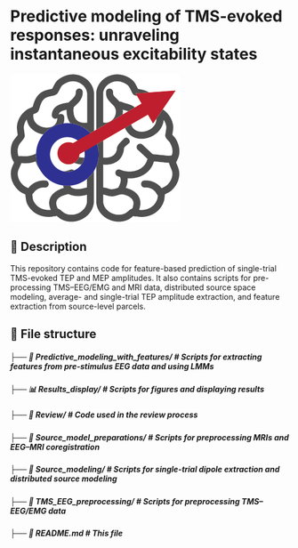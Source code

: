 # Predictive modeling of TMS-evoked responses: unraveling instantaneous excitability states

![Project Logo](project_logo_teps.png)

## 📝 Description
This repository contains code for feature-based prediction of single-trial TMS-evoked TEP and MEP amplitudes. It also contains scripts for pre-processing TMS–EEG/EMG and MRI data, distributed source space modeling, average- and single-trial TEP amplitude extraction, and feature extraction from source-level parcels.

## 📁 File structure
##### ├── 🎯 Predictive_modeling_with_features/ # Scripts for extracting features from pre-stimulus EEG data and using LMMs
##### ├── 📊 Results_display/ # Scripts for figures and displaying results
##### ├── 🧐 Review/ # Code used in the review process
##### ├── 🧬 Source_model_preparations/ # Scripts for preprocessing MRIs and EEG–MRI coregistration
##### ├── 🧊 Source_modeling/ # Scripts for single-trial dipole extraction and distributed source modeling
##### ├── 🧠 TMS_EEG_preprocessing/ # Scripts for preprocessing TMS–EEG/EMG data
##### ├── 📄 README.md # This file
